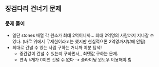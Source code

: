 ## 징검다리 건너기 문제

### 문제 풀이
- 일단 stones 배열 각 원소가 최대 2억이니까... 최대 2억명의 사람까지 지나갈 수 있다. (바로 위에서 무제한이라고는 했지만 현실적으론 2억명까지밖에 안됨)
- 최대로 건널 수 있는 사람 구하는 거니까 이분 탐색!
  - 중간값이 건널 수 있는지 구하면서,, 최댓값 구하는 문제.
  - 연속 k개가 0이면 건널 수 없다 -> 슬라이딩 윈도우 이용해야 함